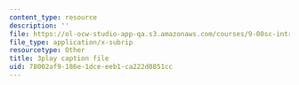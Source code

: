 ```yaml
---
content_type: resource
description: ''
file: https://ol-ocw-studio-app-qa.s3.amazonaws.com/courses/9-00sc-introduction-to-psychology-fall-2011/78002af9186e1dceeeb1ca222d0851cc_Qw4SkvZ03cc.srt
file_type: application/x-subrip
resourcetype: Other
title: 3play caption file
uid: 78002af9-186e-1dce-eeb1-ca222d0851cc
---
```

